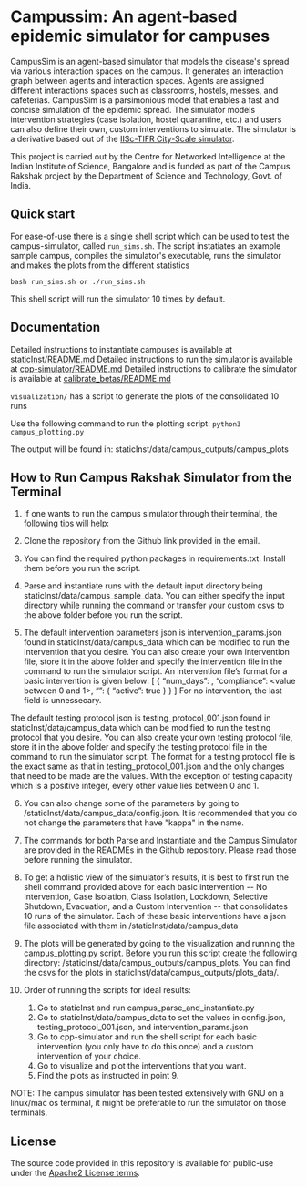 # Campussim: An agent-based epidemic simulator for campuses

CampusSim is an agent-based simulator that models the disease's spread via various interaction spaces on the campus. It generates an interaction graph between agents and interaction spaces. Agents are assigned different interactions spaces such as classrooms, hostels, messes, and cafeterias. CampusSim is a parsimonious model that enables a fast and concise simulation of the epidemic spread. The simulator models intervention strategies (case isolation, hostel quarantine, etc.) and users can also define their own, custom interventions to simulate. The simulator is a derivative based out of the [IISc-TIFR City-Scale simulator](https://github.com/cni-iisc/epidemic-simulator). 

This project is carried out by the Centre for Networked Intelligence at the Indian Institute of Science, Bangalore and is funded as part of the Campus Rakshak project by the Department of Science and Technology, Govt. of India.

## Quick start

For ease-of-use there is a single shell script which can be used to test the campus-simulator, called `run_sims.sh`.
The script instatiates an example sample campus, compiles the simulator's executable, runs the simulator and makes the plots from the different statistics

```shell
bash run_sims.sh or ./run_sims.sh
```

This shell script will run the simulator 10 times by default.

## Documentation
Detailed instructions to instantiate campuses is available at [staticInst/README.md](#)
Detailed instructions to run the simulator is available at [cpp-simulator/README.md](#)
Detailed instructions to calibrate the simulator is available at [calibrate_betas/README.md](#)

`visualization/` has a script to generate the plots of the consolidated 10 runs

Use the following command to run the plotting script:
`python3 campus_plotting.py`

The output will be found in:
staticInst/data/campus_outputs/campus_plots

## How to Run Campus Rakshak Simulator from the Terminal

1. If one wants to run the campus simulator through their terminal, the following tips will help:

2. Clone the repository from the Github link provided in the email.

3. You can find the required python packages in requirements.txt. Install them before you run the script.

4. Parse and instantiate runs with the default input directory being staticInst/data/campus_sample_data. You can either specify the input directory while running the command or transfer your custom csvs to the above folder before you run the script.

5. The default intervention parameters json is intervention_params.json found in staticInst/data/campus_data which can be modified to run the intervention that you desire. You can also create your own intervention file, store it in the above folder and specify the intervention file in the command to run the simulator script. An intervention file’s format for a basic intervention is given below:
[
	{
		“num_days”: <any positive integer>,
		“compliance”: <value between 0 and 1>,
		“<name of the intervention>”:
		{
			“active”: true
		}
	}
]
For no intervention, the last field is unnessecary.

The default testing protocol json is testing_protocol_001.json found in staticInst/data/campus_data which can be modified to run the testing protocol that you desire. You can also create your own testing protocol file, store it in the above folder and specify the testing protocol file in the command to run the simulator script. The format for a testing protocol file is the exact same as that in testing_protocol_001.json and the only changes that need to be made are the values. With the exception of testing capacity which is a positive integer, every other value lies between 0 and 1.

6. You can also change some of the parameters by going to /staticInst/data/campus_data/config.json. It is recommended that you do not change the parameters that have "kappa" in the name.

7. The commands for both Parse and Instantiate and the Campus Simulator are provided in the READMEs in the Github repository. Please read those before running the simulator.

8. To get a holistic view of the simulator’s results, it is best to first run the shell command provided above for each basic intervention -- No Intervention, Case Isolation, Class Isolation, Lockdown, Selective Shutdown, Evacuation, and a Custom Intervention -- that consolidates 10 runs of the simulator. Each of these basic interventions have a json file associated with them in /staticInst/data/campus_data

9. The plots will be generated by going to the visualization and running the campus_plotting.py script. Before you run this script create the following directory: /staticInst/data/campus_outputs/campus_plots. You can find the csvs for the plots in staticInst/data/campus_outputs/plots_data/.

10. Order of running the scripts for ideal results:
	1. Go to staticInst and run campus_parse_and_instantiate.py
	2. Go to staticInst/data/campus_data to set the values in config.json, testing_protocol_001.json, and intervention_params.json
	3. Go to cpp-simulator and run the shell script for each basic intervention (you only have to do this once) and a custom intervention of your choice.
	4. Go to visualize and plot the interventions that you want.
	5. Find the plots as instructed in point 9.


NOTE: The campus simulator has been tested extensively with GNU on a linux/mac os terminal, it might be preferable to run the simulator on those terminals.



## License
The source code provided in this repository is available for public-use under the [Apache2 License terms](License.md).
